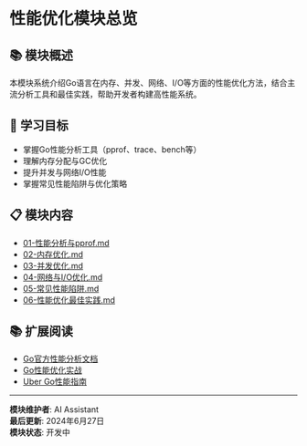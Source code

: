 # 性能优化模块总览

## 📚 **模块概述**

本模块系统介绍Go语言在内存、并发、网络、I/O等方面的性能优化方法，结合主流分析工具和最佳实践，帮助开发者构建高性能系统。

## 🎯 **学习目标**

- 掌握Go性能分析工具（pprof、trace、bench等）
- 理解内存分配与GC优化
- 提升并发与网络I/O性能
- 掌握常见性能陷阱与优化策略

## 📋 **模块内容**

- [01-性能分析与pprof.md](./01-性能分析与pprof.md)
- [02-内存优化.md](./02-内存优化.md)
- [03-并发优化.md](./03-并发优化.md)
- [04-网络与I/O优化.md](./04-网络与I/O优化.md)
- [05-常见性能陷阱.md](./05-常见性能陷阱.md)
- [06-性能优化最佳实践.md](./06-性能优化最佳实践.md)

## 📚 **扩展阅读**

- [Go官方性能分析文档](https://golang.org/pkg/runtime/pprof/)
- [Go性能优化实战](https://geektutu.com/post/hpg-golang.html)
- [Uber Go性能指南](https://github.com/uber-go/guide/blob/master/style.md#performance)

---

**模块维护者**: AI Assistant  
**最后更新**: 2024年6月27日  
**模块状态**: 开发中
